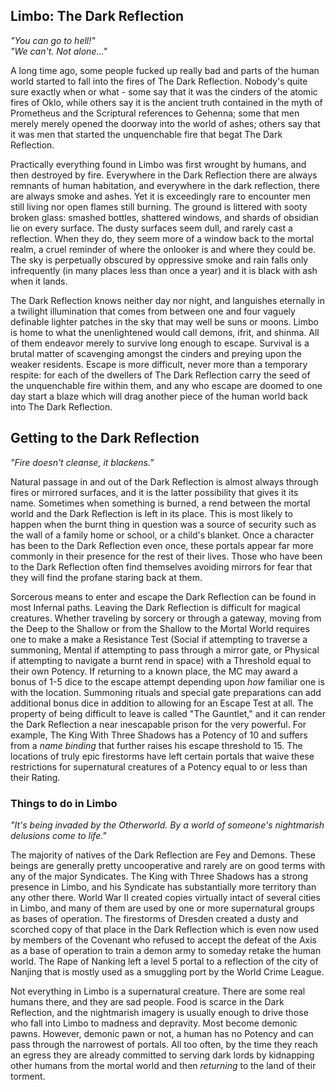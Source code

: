 ## Limbo: The Dark Reflection
_"You can go to hell!"<br />
"We can't. Not alone..."_

A long time ago, some people fucked up really bad and parts of the human world started to fall into the fires of The Dark Reflection. Nobody's quite sure exactly when or what - some say that it was the cinders of the atomic fires of Oklo, while others say it is the ancient truth contained in the myth of Prometheus and the Scriptural references to Gehenna; some that men merely merely opened the doorway into the world of ashes; others say that it was men that started the unquenchable fire that begat The Dark Reflection. 

Practically everything found in Limbo was first wrought by humans, and then destroyed by fire. Everywhere in the Dark Reflection there are always remnants of human habitation, and everywhere in the dark reflection, there are always smoke and ashes. Yet it is exceedingly rare to encounter men still living nor open flames still burning. The ground is littered with sooty broken glass: smashed bottles, shattered windows, and  shards of obsidian lie on every surface. The dusty surfaces seem dull, and rarely cast a reflection. When they do, they seem more of a window back to the mortal realm, a cruel reminder of where the onlooker is and where they could be. The sky is perpetually obscured by oppressive smoke and rain falls only infrequently (in many places less than once a year) and it is black with ash when it lands.

The Dark Reflection knows neither day nor night, and languishes eternally in a twilight illumination that comes from between one and four vaguely definable lighter patches in the sky that may well be suns or moons. Limbo is home to what the unenlightened would call demons, ifrit, and shinma. All of them endeavor merely to survive long enough to escape. Survival is a brutal matter of scavenging amongst the cinders and preying upon the weaker residents. Escape is more difficult, never more than a temporary respite: for each of the dwellers of The Dark Reflection carry the seed of the unquenchable fire within them, and any who escape are doomed to one day start a blaze which will drag another piece of the human world back into The Dark Reflection.

## Getting to the Dark Reflection
_"Fire doesn't cleanse, it blackens."_

Natural passage in and out of the Dark Reflection is almost always through fires or mirrored surfaces, and it is the latter possibility that gives it its name. Sometimes when something is burned, a rend between the mortal world and the Dark Reflection is left in its place. This is most likely to happen when the burnt thing in question was a source of security such as the wall of a family home or school, or a child's blanket. Once a character has been to the Dark Reflection even once, these portals appear far more commonly in their presence for the rest of their lives. Those who have been to the Dark Reflection often find themselves avoiding mirrors for fear that they will find the profane staring back at them.

Sorcerous means to enter and escape the Dark Reflection can be found in most Infernal paths. Leaving the Dark Reflection is difficult for magical creatures. Whether traveling by sorcery or through a gateway, moving from the Deep to the Shallow or from the Shallow to the Mortal World requires one to make a make a Resistance Test (Social if attempting to traverse a summoning, Mental if attempting to pass through a mirror gate, or Physical if attempting to navigate a burnt rend in space) with a Threshold equal to their own Potency. If returning to a known place, the MC may award a bonus of 1-5 dice to the escape attempt depending upon _how_ familiar one is with the location. Summoning rituals and special gate preparations can add additional bonus dice in addition to allowing for an Escape Test at all. The property of being difficult to leave is called "The Gauntlet," and it can render the Dark Reflection a near inescapable prison for the very powerful. For example, The King With Three Shadows has a Potency of 10 and suffers from a _name binding_ that further raises his escape threshold to 15. The locations of truly epic firestorms have left certain portals that waive these restrictions for supernatural creatures of a Potency equal to or less than their Rating.

### Things to do in Limbo
_"It's being invaded by the Otherworld. By a world of someone's nightmarish delusions come to life."_

The majority of natives of the Dark Reflection are Fey and Demons. These beings are generally pretty uncooperative and rarely are on good terms with any of the major Syndicates. The King with Three Shadows has a strong presence in Limbo, and his Syndicate has substantially more territory than any other there. World War II created copies virtually intact of several cities in Limbo, and many of them are used by one or more supernatural groups as bases of operation. The firestorms of Dresden created a dusty and scorched copy of that place in the Dark Reflection which is even now used by members of the Covenant who refused to accept the defeat of the Axis as a base of operation to train a demon army to someday retake the human world. The Rape of Nanking left a level 5 portal to a reflection of the city of Nanjing that is mostly used as a smuggling port by the World Crime League.

Not everything in Limbo is a supernatural creature. There are some real humans there, and they are sad people. Food is scarce in the Dark Reflection, and the nightmarish imagery is usually enough to drive those who fall into Limbo to madness and depravity. Most become demonic pawns. However, demonic pawn or not, a human has no Potency and can pass through the narrowest of portals. All too often, by the time they reach an egress they are already committed to serving dark lords by kidnapping other humans from the mortal world and then _returning_ to the land of their torment.
